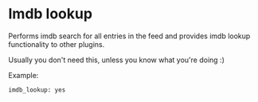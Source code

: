# Imdb lookup

Performs imdb search for all entries in the feed and provides imdb lookup functionality to other plugins.

Usually you don't need this, unless you know what you're doing :)

Example:


    imdb_lookup: yes

